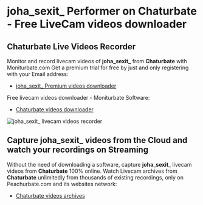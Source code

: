 # joha_sexit_ Performer on Chaturbate - Free LiveCam videos downloader

## Chaturbate Live Videos Recorder

Monitor and record livecam videos of **joha_sexit_** from **Chaturbate** with Moniturbate.com
Get a premium trial for free by just and only registering with your Email address:
* [joha_sexit_ Premium videos downloader](https://moniturbate.com/request-demo-licence-key.html)

Free livecam videos downloader - Moniturbate Software:
* [Chaturbate videos downloader](https://moniturbate.com/moniturbate-download-software.html)

![joha_sexit_ livecam videos recorder](https://peachurnet.com/templates/moniturbate-software.png)


## Capture joha_sexit_ videos from the Cloud and watch your recordings on Streaming

Without the need of downloading a software, capture **joha_sexit_** livecam videos from **Chaturbate** 100% online.
Watch Livecam archives from **Chaturbate** unlimitedly from thousands of existing recordings, only on Peachurbate.com and its websites network:
* [Chaturbate videos archives](https://peachurnet.com/)